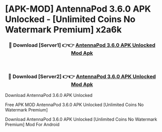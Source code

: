 # [APK-MOD] AntennaPod 3.6.0 APK Unlocked - [Unlimited Coins No Watermark Premium] x2a6k



<div align="center">
<h3>🔴 Download [Server1] 👉👉 <a href="https://momento.my/?title=AntennaPod_3.6.0_APK_Unlocked">AntennaPod 3.6.0 APK Unlocked Mod Apk</a></h3><br>

<h3>🔴 Download [Server2] 👉👉 <a href="https://momento.my/?title=AntennaPod_3.6.0_APK_Unlocked">AntennaPod 3.6.0 APK Unlocked Mod Apk</a></h3>
</div>



Download AntennaPod 3.6.0 APK Unlocked 

Free APK MOD AntennaPod 3.6.0 APK Unlocked [Unlimited Coins No Watermark Premium]

Download AntennaPod 3.6.0 APK Unlocked [Unlimited Coins No Watermark Premium] Mod For Android
